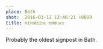 ```yaml
---
place: Bath
shot:  2016-03-12 12:46:21 +0000
title: ʀɪᴠᴇʀꜱɪᴅᴇ ᴛᴇʀʀᴀᴄᴇ
---
```


Probably the oldest signpost in Bath.
